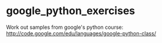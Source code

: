 # google_python_exercises
Work out samples from google's python course: http://code.google.com/edu/languages/google-python-class/
